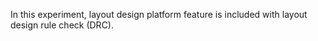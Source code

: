 In this experiment, layout design platform feature is included with layout design rule check (DRC).  
